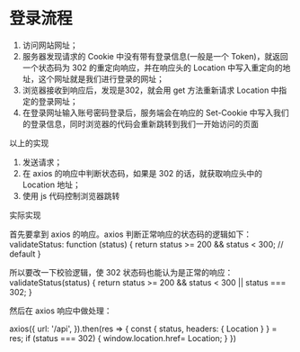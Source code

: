 # 登录流程
1. 访问网站网址；
2. 服务器发现请求的 Cookie 中没有带有登录信息(一般是一个 Token)，就返回一个状态码为 302 的重定向响应，并在响应头的 Location 中写入重定向的地址，这个网址就是我们进行登录的网址；
3. 浏览器接收到响应后，发现是302，就会用 get 方法重新请求 Location 中指定的登录网址；
4. 在登录网址输入账号密码登录后，服务端会在响应的 Set-Cookie 中写入我们的登录信息，同时浏览器的代码会重新跳转到我们一开始访问的页面


以上的实现
1. 发送请求；
2. 在 axios 的响应中判断状态码，如果是 302 的话，就获取响应头中的 Location 地址；
3. 使用 js 代码控制浏览器跳转


实际实现

首先要拿到 axios 的响应。axios 判断正常响应的状态码的逻辑如下：
validateStatus: function (status) {
    return status >= 200 && status < 300; // default
}


所以要改一下校验逻辑，使 302 状态码也能认为是正常的响应：
validateStatus(status) {
    return status >= 200 && status < 300 || status === 302;
}

然后在 axios 响应中做处理：

axios({
    url: '/api',
}).then(res => {
    const { status, headers: { Location } } = res;
    if (status === 302) {
        window.location.href=  Location;
    }
})
